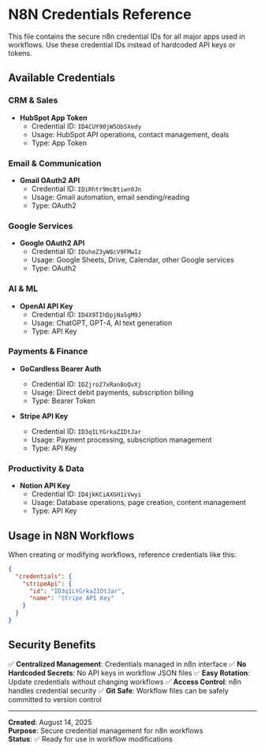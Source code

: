 # N8N Credentials Reference

This file contains the secure n8n credential IDs for all major apps used in workflows.
Use these credential IDs instead of hardcoded API keys or tokens.

## Available Credentials

### CRM & Sales
- **HubSpot App Token**
  - Credential ID: `ID4CUY90jW5ObSXedy`
  - Usage: HubSpot API operations, contact management, deals
  - Type: App Token

### Email & Communication
- **Gmail OAuth2 API**
  - Credential ID: `IDiRhtr9mcBtiwn0Jn`
  - Usage: Gmail automation, email sending/reading
  - Type: OAuth2

### Google Services
- **Google OAuth2 API**
  - Credential ID: `IDuheZ3yW8cV9FMwIz`
  - Usage: Google Sheets, Drive, Calendar, other Google services
  - Type: OAuth2

### AI & ML
- **OpenAI API Key**
  - Credential ID: `ID4X9TIhDpjNa5gM9J`
  - Usage: ChatGPT, GPT-4, AI text generation
  - Type: API Key

### Payments & Finance
- **GoCardless Bearer Auth**
  - Credential ID: `IDZjro27xRan8oQvXj`
  - Usage: Direct debit payments, subscription billing
  - Type: Bearer Token

- **Stripe API Key**
  - Credential ID: `ID3q1LYGrkaZIDtJar`
  - Usage: Payment processing, subscription management
  - Type: API Key

### Productivity & Data
- **Notion API Key**
  - Credential ID: `ID4jkKCiAXGH1iVwyi`
  - Usage: Database operations, page creation, content management
  - Type: API Key

## Usage in N8N Workflows

When creating or modifying workflows, reference credentials like this:

```json
{
  "credentials": {
    "stripeApi": {
      "id": "ID3q1LYGrkaZIDtJar",
      "name": "Stripe API Key"
    }
  }
}
```

## Security Benefits

✅ **Centralized Management**: Credentials managed in n8n interface
✅ **No Hardcoded Secrets**: No API keys in workflow JSON files
✅ **Easy Rotation**: Update credentials without changing workflows
✅ **Access Control**: n8n handles credential security
✅ **Git Safe**: Workflow files can be safely committed to version control

---
**Created**: August 14, 2025  
**Purpose**: Secure credential management for n8n workflows  
**Status**: ✅ Ready for use in workflow modifications
